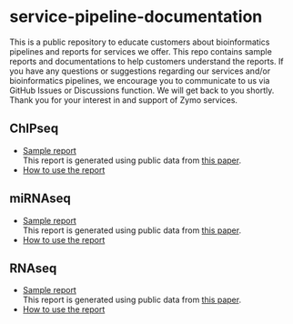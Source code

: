 # service-pipeline-documentation
This is a public repository to educate customers about bioinformatics pipelines and reports for services we offer. This repo contains sample reports and documentations to help customers understand the reports. If you have any questions or suggestions regarding our services and/or bioinformatics pipelines, we encourage you to communicate to us via GitHub Issues or Discussions function. We will get back to you shortly. Thank you for your interest in and support of Zymo services.

## ChIPseq
* [Sample report](https://zymo-research.github.io/service-pipeline-documentation/reports/ChIPseq_sample_report.html)<br>
This report is generated using public data from [this paper](https://www.nature.com/articles/nature10730).
* [How to use the report](docs/how_to_use_ChIPseq_report.md)

## miRNAseq
* [Sample report](https://zymo-research.github.io/service-pipeline-documentation/reports/miRNAseq_sample_report.html)<br>
This report is generated using public data from [this paper](https://www.ncbi.nlm.nih.gov/pmc/articles/PMC5766192).
* [How to use the report](docs/how_to_use_miRNAseq_report.md)

## RNAseq
* [Sample report](https://zymo-research.github.io/service-pipeline-documentation/reports/RNAseq_sample_report.html)<br>
This report is generated using public data from [this paper](https://www.ncbi.nlm.nih.gov/pubmed/26952870).
* [How to use the report](docs/how_to_use_RNAseq_report.md)

